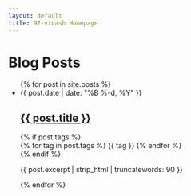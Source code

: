```yaml
---
layout: default
title: 97-vinash Homepage
---
```


<h1>Blog Posts</h1>
<ul class="posts-list">
  {% for post in site.posts %}
  <li class="post-item">
    <div class="post-date">{{ post.date | date: "%B %-d, %Y" }}</div>
    <h2 class="post-title"><a href="{{ post.url | relative_url }}">{{ post.title }}</a></h2>
    {% if post.tags %}
    <div class="post-tags">
      {% for tag in post.tags %}
        <span class="tag">{{ tag }}</span>
      {% endfor %}
    </div>
    {% endif %}
    <p class="post-excerpt">{{ post.excerpt | strip_html | truncatewords: 90 }}</p>
  </li>
  {% endfor %}
</ul>

